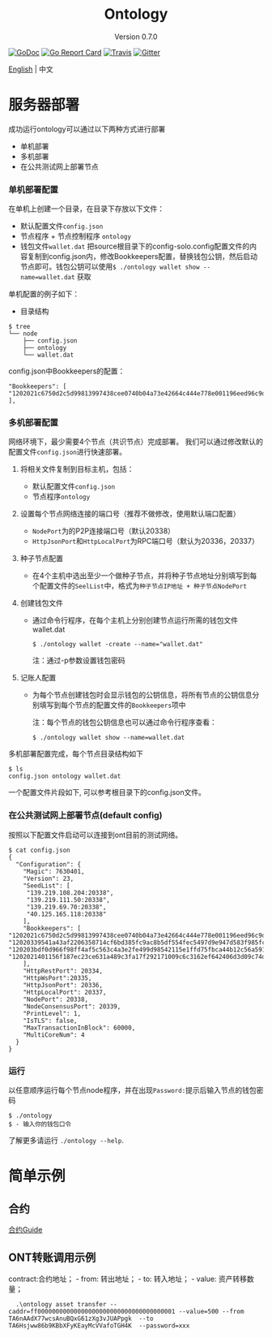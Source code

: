 
<h1 align="center">Ontology </h1>
<p align="center" class="version">Version 0.7.0 </p>

[![GoDoc](https://godoc.org/github.com/ontio/ontology?status.svg)](https://godoc.org/github.com/ontio/ontology)
[![Go Report Card](https://goreportcard.com/badge/github.com/ontio/ontology)](https://goreportcard.com/report/github.com/ontio/ontology)
[![Travis](https://travis-ci.org/ontio/ontology.svg?branch=master)](https://travis-ci.org/ontio/ontology)
[![Gitter](https://badges.gitter.im/Join%20Chat.svg)](https://gitter.im/ontio/ontology?utm_source=badge&utm_medium=badge&utm_campaign=pr-badge)

[English](testnet.md) | 中文

# 服务器部署
成功运行ontology可以通过以下两种方式进行部署

* 单机部署
* 多机部署
 * 在公共测试网上部署节点

### 单机部署配置

在单机上创建一个目录，在目录下存放以下文件：
- 默认配置文件`config.json`
- 节点程序 + 节点控制程序 `ontology`
- 钱包文件`wallet.dat`
把source根目录下的config-solo.config配置文件的内容复制到config.json内，修改Bookkeepers配置，替换钱包公钥，然后启动节点即可。钱包公钥可以使用`$ ./ontology wallet show --name=wallet.dat` 获取

单机配置的例子如下：
- 目录结构

```shell
$ tree
└── node
    ├── config.json
    ├── ontology
    └── wallet.dat
```
config.json中Bookkeepers的配置：
```
"Bookkeepers": [ "1202021c6750d2c5d99813997438cee0740b04a73e42664c444e778e001196eed96c9d" ],
```

### 多机部署配置

网络环境下，最少需要4个节点（共识节点）完成部署。
我们可以通过修改默认的配置文件`config.json`进行快速部署。

1. 将相关文件复制到目标主机，包括：
    - 默认配置文件`config.json`
    - 节点程序`ontology`

2. 设置每个节点网络连接的端口号（推荐不做修改，使用默认端口配置）
    - `NodePort`为的P2P连接端口号（默认20338）
    - `HttpJsonPort`和`HttpLocalPort`为RPC端口号（默认为20336，20337）

3. 种子节点配置
    - 在4个主机中选出至少一个做种子节点，并将种子节点地址分别填写到每个配置文件的`SeelList`中，格式为`种子节点IP地址 + 种子节点NodePort`

4. 创建钱包文件
    - 通过命令行程序，在每个主机上分别创建节点运行所需的钱包文件wallet.dat 
      
        `$ ./ontology wallet -create --name="wallet.dat"` 

        注：通过-p参数设置钱包密码

5. 记账人配置
    - 为每个节点创建钱包时会显示钱包的公钥信息，将所有节点的公钥信息分别填写到每个节点的配置文件的`Bookkeepers`项中
    
        注：每个节点的钱包公钥信息也可以通过命令行程序查看：
    
        `$ ./ontology wallet show --name=wallet.dat` 


多机部署配置完成，每个节点目录结构如下

```shell
$ ls
config.json ontology wallet.dat
```

一个配置文件片段如下, 可以参考根目录下的config.json文件。

### 在公共测试网上部署节点(default config)
按照以下配置文件启动可以连接到ont目前的测试网络。

```shell
$ cat config.json
{
  "Configuration": {
    "Magic": 7630401,
    "Version": 23,
    "SeedList": [
     "139.219.108.204:20338",
     "139.219.111.50:20338",
     "139.219.69.70:20338",
     "40.125.165.118:20338"
    ],
    "Bookkeepers": [
"1202021c6750d2c5d99813997438cee0740b04a73e42664c444e778e001196eed96c9d",
"12020339541a43af2206358714cf6bd385fc9ac8b5df554fec5497d9e947d583f985fc",
"120203bdf0d966f98ff4af5c563c4a3e2fe499d98542115e1ffd75fbca44b12c56a591",
"1202021401156f187ec23ce631a489c3fa17f292171009c6c3162ef642406d3d09c74d"
    ],
    "HttpRestPort": 20334,
    "HttpWsPort":20335,
    "HttpJsonPort": 20336,
    "HttpLocalPort": 20337,
    "NodePort": 20338,
    "NodeConsensusPort": 20339,
    "PrintLevel": 1,
    "IsTLS": false,
    "MaxTransactionInBlock": 60000,
    "MultiCoreNum": 4
  }
}

```

### 运行
以任意顺序运行每个节点node程序，并在出现`Password:`提示后输入节点的钱包密码

```shell
$ ./ontology
$ - 输入你的钱包口令
```

了解更多请运行 `./ontology --help`.

# 简单示例
## 合约
[合约Guide](https://github.com/ontio/documentation/tree/master/smart-contract-tutorial)

## ONT转账调用示例
  contract:合约地址； - from: 转出地址； - to: 转入地址； - value: 资产转移数量；
```shell
  .\ontology asset transfer --caddr=ff00000000000000000000000000000000000001 --value=500 --from  TA6nAAdX77wcsAnuBQxG61zXg3vJUAPpgk  --to TA6Hsjww86b9KBbXFyKEayMcVVafoTGH4K  --password=xxx
```